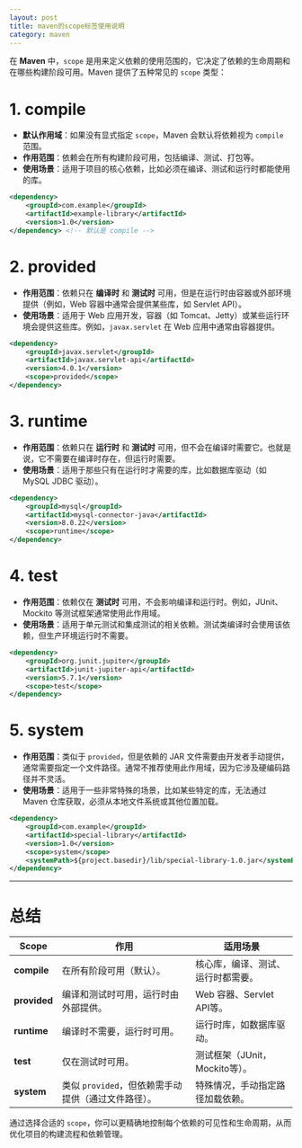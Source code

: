 ```yaml
---
layout: post
title: maven的scope标签使用说明
category: maven
---
```


在 **Maven** 中，`scope` 是用来定义依赖的使用范围的，它决定了依赖的生命周期和在哪些构建阶段可用。Maven 提供了五种常见的 `scope` 类型：

# 1. **compile**
- **默认作用域**：如果没有显式指定 `scope`，Maven 会默认将依赖视为 `compile` 范围。
- **作用范围**：依赖会在所有构建阶段可用，包括编译、测试、打包等。
- **使用场景**：适用于项目的核心依赖，比如必须在编译、测试和运行时都能使用的库。

```xml
<dependency>
    <groupId>com.example</groupId>
    <artifactId>example-library</artifactId>
    <version>1.0</version>
</dependency> <!-- 默认是 compile -->
```

# 2. **provided**
- **作用范围**：依赖只在 **编译时** 和 **测试时** 可用，但是在运行时由容器或外部环境提供（例如，Web 容器中通常会提供某些库，如 Servlet API）。
- **使用场景**：适用于 Web 应用开发，容器（如 Tomcat、Jetty）或某些运行环境会提供这些库。例如，`javax.servlet` 在 Web 应用中通常由容器提供。

```xml
<dependency>
    <groupId>javax.servlet</groupId>
    <artifactId>javax.servlet-api</artifactId>
    <version>4.0.1</version>
    <scope>provided</scope>
</dependency>
```

# 3. **runtime**
- **作用范围**：依赖只在 **运行时** 和 **测试时** 可用，但不会在编译时需要它。也就是说，它不需要在编译时存在，但运行时需要。
- **使用场景**：适用于那些只有在运行时才需要的库，比如数据库驱动（如 MySQL JDBC 驱动）。

```xml
<dependency>
    <groupId>mysql</groupId>
    <artifactId>mysql-connector-java</artifactId>
    <version>8.0.22</version>
    <scope>runtime</scope>
</dependency>
```

# 4. **test**
- **作用范围**：依赖仅在 **测试时** 可用，不会影响编译和运行时。例如，JUnit、Mockito 等测试框架通常使用此作用域。
- **使用场景**：适用于单元测试和集成测试的相关依赖。测试类编译时会使用该依赖，但生产环境运行时不需要。

```xml
<dependency>
    <groupId>org.junit.jupiter</groupId>
    <artifactId>junit-jupiter-api</artifactId>
    <version>5.7.1</version>
    <scope>test</scope>
</dependency>
```

# 5. **system**
- **作用范围**：类似于 `provided`，但是依赖的 JAR 文件需要由开发者手动提供，通常需要指定一个文件路径。通常不推荐使用此作用域，因为它涉及硬编码路径并不灵活。
- **使用场景**：适用于一些非常特殊的场景，比如某些特定的库，无法通过 Maven 仓库获取，必须从本地文件系统或其他位置加载。

```xml
<dependency>
    <groupId>com.example</groupId>
    <artifactId>special-library</artifactId>
    <version>1.0</version>
    <scope>system</scope>
    <systemPath>${project.basedir}/lib/special-library-1.0.jar</systemPath>
</dependency>
```

---

# 总结

| **Scope**     | **作用**                                               | **适用场景**                    |
|---------------|--------------------------------------------------------|---------------------------------|
| **compile**   | 在所有阶段可用（默认）。                                | 核心库，编译、测试、运行时都需要。 |
| **provided**  | 编译和测试时可用，运行时由外部提供。                    | Web 容器、Servlet API等。        |
| **runtime**   | 编译时不需要，运行时可用。                              | 运行时库，如数据库驱动。        |
| **test**      | 仅在测试时可用。                                       | 测试框架（JUnit，Mockito等）。   |
| **system**    | 类似 `provided`，但依赖需手动提供（通过文件路径）。     | 特殊情况，手动指定路径加载依赖。 |

通过选择合适的 `scope`，你可以更精确地控制每个依赖的可见性和生命周期，从而优化项目的构建流程和依赖管理。